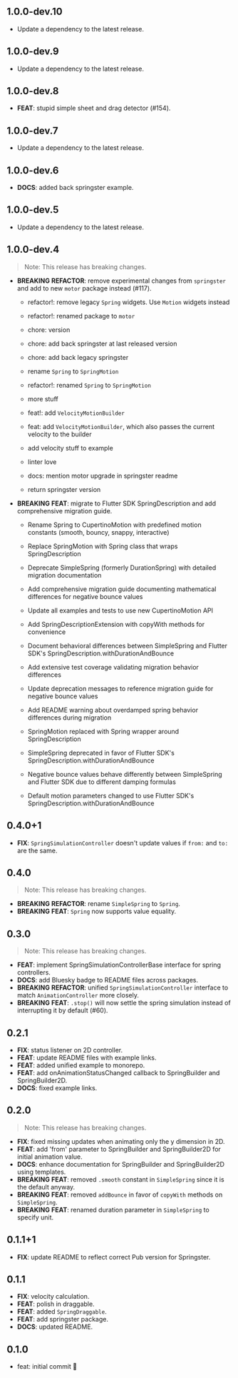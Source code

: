 ## 1.0.0-dev.10

 - Update a dependency to the latest release.

## 1.0.0-dev.9

 - Update a dependency to the latest release.

## 1.0.0-dev.8

 - **FEAT**: stupid simple sheet and drag detector (#154).

## 1.0.0-dev.7

 - Update a dependency to the latest release.

## 1.0.0-dev.6

 - **DOCS**: added back springster example.

## 1.0.0-dev.5

 - Update a dependency to the latest release.

## 1.0.0-dev.4

> Note: This release has breaking changes.

 - **BREAKING** **REFACTOR**: remove experimental changes from `springster` and add to new `motor` package instead (#117).

    * refactor!: remove legacy `Spring` widgets. Use `Motion` widgets instead
    
    * refactor!: renamed package to `motor`
    
    * chore: version
    
    * chore: add back springster at last released version
    
    * chore: add back legacy springster
    
    * rename `Spring` to `SpringMotion`
    
    * refactor!: renamed `Spring` to `SpringMotion`
    
    * more stuff
    
    * feat!: add `VelocityMotionBuilder`
    
    * feat: add `VelocityMotionBuilder`, which also passes the current velocity to the builder
    
    * add velocity stuff to example
    
    * linter love
    
    * docs: mention motor upgrade in springster readme
    
    * return springster version

 - **BREAKING** **FEAT**: migrate to Flutter SDK SpringDescription and add comprehensive migration guide.

    - Rename Spring to CupertinoMotion with predefined motion constants (smooth, bouncy, snappy, interactive)
    - Replace SpringMotion with Spring class that wraps SpringDescription
    - Deprecate SimpleSpring (formerly DurationSpring) with detailed migration documentation
    - Add comprehensive migration guide documenting mathematical differences for negative bounce values
    - Update all examples and tests to use new CupertinoMotion API
    - Add SpringDescriptionExtension with copyWith methods for convenience
    - Document behavioral differences between SimpleSpring and Flutter SDK's SpringDescription.withDurationAndBounce
    - Add extensive test coverage validating migration behavior differences
    - Update deprecation messages to reference migration guide for negative bounce values
    - Add README warning about overdamped spring behavior differences during migration
    
    
    - SpringMotion replaced with Spring wrapper around SpringDescription
    - SimpleSpring deprecated in favor of Flutter SDK's SpringDescription.withDurationAndBounce
    - Negative bounce values behave differently between SimpleSpring and Flutter SDK due to different damping formulas
    - Default motion parameters changed to use Flutter SDK's SpringDescription.withDurationAndBounce


## 0.4.0+1

 - **FIX**: `SpringSimulationController` doesn't update values if `from:` and `to:` are the same.

## 0.4.0

> Note: This release has breaking changes.

 - **BREAKING** **REFACTOR**: rename `SimpleSpring` to `Spring`.
 - **BREAKING** **FEAT**: `Spring` now supports value equality.

## 0.3.0

> Note: This release has breaking changes.

 - **FEAT**: implement SpringSimulationControllerBase interface for spring controllers.
 - **DOCS**: add Bluesky badge to README files across packages.
 - **BREAKING** **REFACTOR**: unified `SpringSimulationController` interface to match `AnimationController` more closely.
 - **BREAKING** **FEAT**: `.stop()` will now settle the spring simulation instead of interrupting it by default (#60).

## 0.2.1

 - **FIX**: status listener on 2D controller.
 - **FEAT**: update README files with example links.
 - **FEAT**: added unified example to monorepo.
 - **FEAT**: add onAnimationStatusChanged callback to SpringBuilder and SpringBuilder2D.
 - **DOCS**: fixed example links.

## 0.2.0

> Note: This release has breaking changes.

 - **FIX**: fixed missing updates when animating only the y dimension in 2D.
 - **FEAT**: add 'from' parameter to SpringBuilder and SpringBuilder2D for initial animation value.
 - **DOCS**: enhance documentation for SpringBuilder and SpringBuilder2D using templates.
 - **BREAKING** **FEAT**: removed `.smooth` constant in `SimpleSpring` since it is the default anyway.
 - **BREAKING** **FEAT**: removed `addBounce` in favor of `copyWith` methods on `SimpleSpring`.
 - **BREAKING** **FEAT**: renamed duration parameter in `SimpleSpring` to specify unit.

## 0.1.1+1

 - **FIX**: update README to reflect correct Pub version for Springster.

## 0.1.1

 - **FIX**: velocity calculation.
 - **FEAT**: polish in draggable.
 - **FEAT**: added `SpringDraggable`.
 - **FEAT**: add springster package.
 - **DOCS**: updated README.

## 0.1.0

- feat: initial commit 🎉
